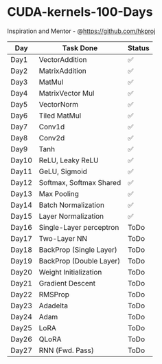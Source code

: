 # CUDA-kernels-100-Days

Inspiration and Mentor - @https://github.com/hkproj

| Day        | Task Done                          | Status|
|------------|------------------------------------|------|
| Day1       | VectorAddition                     |✅   |
| Day2       | MatrixAddition                     |✅   |
| Day3       | MatMul                             |✅   |
| Day4       | MatrixVector Mul                   |✅   |
| Day5       | VectorNorm                         |✅   |
| Day6       | Tiled MatMul                       |✅   |
| Day7       | Conv1d                             |✅   |
| Day8       | Conv2d                             |✅   |
| Day9       | Tanh                               |✅   |
| Day10      | ReLU, Leaky ReLU                   |✅   |
| Day11      | GeLU, Sigmoid                      |✅    |
| Day12      | Softmax, Softmax Shared            |✅  |
| Day13      | Max Pooling                        |✅  |
| Day14      | Batch Normalization                |✅  |
| Day15      | Layer Normalization                |✅  |
| Day16      | Single-Layer perceptron            |ToDo  |
| Day17      | Two-Layer NN                       |ToDo  |
| Day18      | BackProp (Single Layer)            |ToDo  |
| Day19      | BackProp (Double Layer)            |ToDo  |
| Day20      | Weight Initialization              |ToDo  |
| Day21      | Gradient Descent                   |ToDo  |
| Day22      | RMSProp                               |ToDo  |
| Day23      | Adadelta                               |ToDo  |
| Day24      | Adam                               |ToDo  |
| Day25      | LoRA                               |ToDo  |
| Day26      | QLoRA                               |ToDo  |
| Day27      | RNN (Fwd. Pass)                               |ToDo  |
